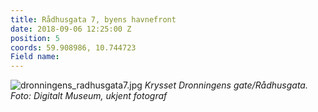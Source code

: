 ```yaml
---
title: Rådhusgata 7, byens havnefront
date: 2018-09-06 12:25:00 Z
position: 5
coords: 59.908986, 10.744723
Field name: 
---
```


![dronningens_radhusgata7.jpg](/uploads/dronningens_radhusgata7.jpg)
*Krysset Dronningens gate/Rådhusgata. Foto: Digitalt Museum, ukjent fotograf*